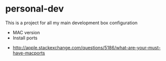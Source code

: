 personal-dev
============

This is a project for all my main development box configuration

* MAC version
* Install ports 
- http://apple.stackexchange.com/questions/5186/what-are-your-must-have-macports
